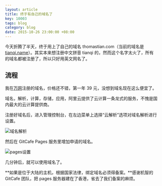 ```yaml
---
layout: article
title: 终于有自己的域名了
key: 10003
tags: blog
category: blog
date: 2015-10-26 23:00:00 +08:00
---
```


今天折腾了半天，终于用上了自己的域名 thomastian.com（当前的域名是[tianqi.name](https://tianqi.name)）。其实本来想注册中文拼音 tianqi 的，然而这个名字太火了，所有的域名都被注册了，所以只好用英文网名了。

<!--more-->

## 流程

我在[万网](https://wanwang.aliyun.com/)注册的域名，价格还不错，第一年 39 元，没想到域名现在这么便宜了。

域名，解析，计算，存储，应用，阿里云提供了云计算一条龙式的服务，不愧是国内最大的云计算提供商。

注册好域名后，进入管理控制台，在左边菜单上选择“云解析”选项对域名解析进行设置。

<!-- PELICAN_END_SUMMARY -->

![域名解析](https://ww4.sinaimg.cn/large/73bd9e13jw1exex8t4v5lj20ok03kdft.jpg)

然后在 GitCafe Pages 服务里增加申请的域名。

![pages设置](https://ww2.sinaimg.cn/large/73bd9e13jw1exexbgh6sij20bn05x3yh.jpg)

几分钟后，就可以使用域名了。

**如果是位于大陆的主机，根据国家法律，绑定域名必须得备案。**感谢机智的 GitCafe 团队，把 pages 服务器建在了香港，省去了我们备案的麻烦。